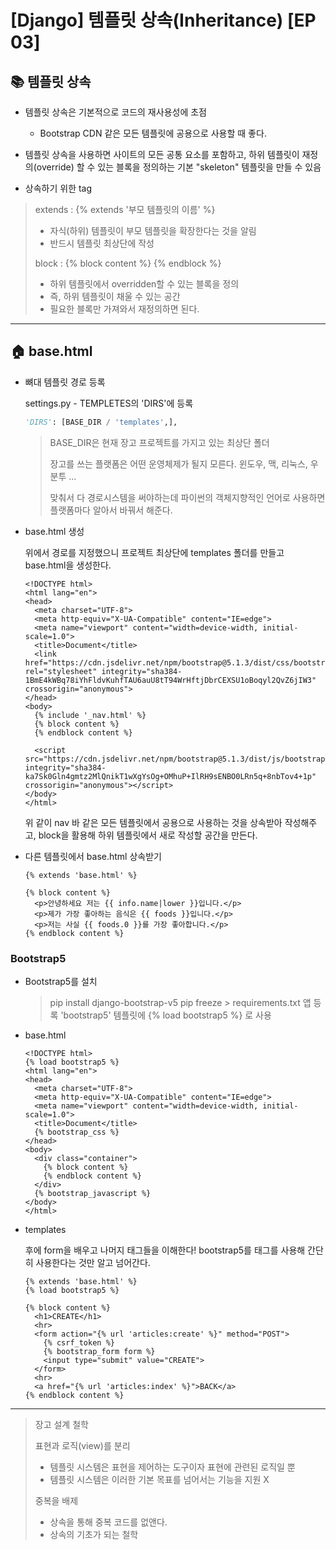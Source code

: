 # [Django] 템플릿 상속(Inheritance) [EP 03]



## 📚 템플릿 상속

- 템플릿 상속은 기본적으로 코드의 재사용성에 초점
  - Bootstrap CDN 같은 모든 템플릿에 공용으로 사용할 때 좋다.

- 템플릿 상속을 사용하면 사이트의 모든 공통 요소를 포함하고, 하위 템플릿이 재정의(override) 할 수 있는 블록을 정의하는 기본 "skeleton" 템플릿을 만들 수 있음

- 상속하기 위한 tag

>extends : {% extends '부모 템플릿의 이름' %}
>
>- 자식(하위) 템플릿이 부모 템플릿을 확장한다는 것을 알림
>- 반드시 템플릿 최상단에 작성
>
>block : {% block content %} {% endblock %}
>
>- 하위 템플릿에서 overridden할 수 있는 블록을 정의
>- 즉, 하위 템플릿이 채울 수 있는 공간
>- 필요한 블록만 가져와서 재정의하면 된다.

---

## 🏠 base.html

- 뼈대 템플릿 경로 등록

  settings.py - TEMPLETES의 'DIRS'에 등록

  ```python
  'DIRS': [BASE_DIR / 'templates',],
  ```

  > BASE_DIR은 현재 장고 프로젝트를 가지고 있는 최상단 폴더
  >
  > 장고를 쓰는 플랫폼은 어떤 운영체제가 될지 모른다. 윈도우, 맥, 리눅스, 우분투 ...
  >
  > 맞춰서 다 경로시스템을 써야하는데 파이썬의 객체지향적인 언어로 사용하면 플랫폼마다 알아서 바꿔서 해준다.

- base.html 생성

  위에서 경로를 지정했으니 프로젝트 최상단에 templates 폴더를 만들고 base.html을 생성한다.

  ```django
  <!DOCTYPE html>
  <html lang="en">
  <head>
    <meta charset="UTF-8">
    <meta http-equiv="X-UA-Compatible" content="IE=edge">
    <meta name="viewport" content="width=device-width, initial-scale=1.0">
    <title>Document</title>
    <link href="https://cdn.jsdelivr.net/npm/bootstrap@5.1.3/dist/css/bootstrap.min.css" rel="stylesheet" integrity="sha384-1BmE4kWBq78iYhFldvKuhfTAU6auU8tT94WrHftjDbrCEXSU1oBoqyl2QvZ6jIW3" crossorigin="anonymous">
  </head>
  <body>
    {% include '_nav.html' %}
    {% block content %}
    {% endblock content %}
  
    <script src="https://cdn.jsdelivr.net/npm/bootstrap@5.1.3/dist/js/bootstrap.bundle.min.js" integrity="sha384-ka7Sk0Gln4gmtz2MlQnikT1wXgYsOg+OMhuP+IlRH9sENBO0LRn5q+8nbTov4+1p" crossorigin="anonymous"></script>
  </body>
  </html>
  ```

  위 같이 nav 바 같은 모든 템플릿에서 공용으로 사용하는 것을 상속받아 작성해주고, block을 활용해 하위 템플릿에서 새로 작성할 공간을 만든다.

- 다른 템플릿에서 base.html 상속받기

  ```django
  {% extends 'base.html' %}
  
  {% block content %}
    <p>안녕하세요 저는 {{ info.name|lower }}입니다.</p>
    <p>제가 가장 좋아하는 음식은 {{ foods }}입니다.</p>
    <p>저는 사실 {{ foods.0 }}를 가장 좋아합니다.</p>
  {% endblock content %}
  ```




### Bootstrap5

- Bootstrap5를 설치

  > pip install django-bootstrap-v5
  > pip freeze > requirements.txt
  > 앱 등록 'bootstrap5'
  > 템플릿에 {% load bootstrap5 %} 로 사용

- base.html

  ```django
  <!DOCTYPE html>
  {% load bootstrap5 %}
  <html lang="en">
  <head>
    <meta charset="UTF-8">
    <meta http-equiv="X-UA-Compatible" content="IE=edge">
    <meta name="viewport" content="width=device-width, initial-scale=1.0">
    <title>Document</title>
    {% bootstrap_css %}
  </head>
  <body>
    <div class="container">
      {% block content %}
      {% endblock content %}
    </div>
    {% bootstrap_javascript %}
  </body>
  </html>
  ```

- templates

  후에 form을 배우고 나머지 태그들을 이해한다! bootstrap5를 태그를 사용해 간단히 사용한다는 것만 알고 넘어간다.

  ```django
  {% extends 'base.html' %}
  {% load bootstrap5 %}
  
  {% block content %}
    <h1>CREATE</h1>
    <hr>
    <form action="{% url 'articles:create' %}" method="POST">
      {% csrf_token %}
      {% bootstrap_form form %}
      <input type="submit" value="CREATE">
    </form>
    <hr>
    <a href="{% url 'articles:index' %}">BACK</a>
  {% endblock content %}
  ```

---

> 장고 설계 철학
>
> 표현과 로직(view)를 분리
>
> - 템플릿 시스템은 표현을 제어하는 도구이자 표현에 관련된 로직일 뿐
> - 템플릿 시스템은 이러한 기본 목표를 넘어서는 기능을 지원 X
>
> 중복을 배제
>
> - 상속을 통해 중복 코드를 없앤다.
> - 상속의 기초가 되는 철학
